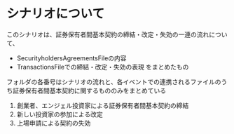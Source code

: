 # シナリオについて

このシナリオは、証券保有者間基本契約の締結・改定・失効の一連の流れについて、

- SecurityholdersAgreementsFileの内容
- TransactionsFileでの締結・改定・失効の表現
をまとめたもの

フォルダの各番号はシナリオの流れと、各イベントでの連携されるファイルのうち証券保有者間基本契約に関するもののみをまとめている

1. 創業者、エンジェル投資家による証券保有者間基本契約の締結
2. 新しい投資家の参加による改定
3. 上場申請による契約の失効
